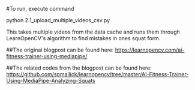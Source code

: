 #To run, execute command

python 2.1_upload_multiple_videos_csv.py 

This takes multiple videos from the data cache and runs them through LearnOpenCV's algorithm to find mistakes in ones squat form.

##The original blogpost can be found here: https://learnopencv.com/ai-fitness-trainer-using-mediapipe/

##The related codes from the blogpost can be found here: https://github.com/spmallick/learnopencv/tree/master/AI-Fitness-Trainer-Using-MediaPipe-Analyzing-Squats
